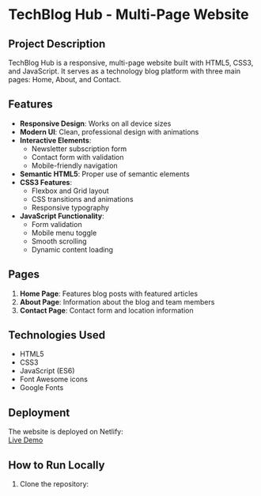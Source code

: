 # TechBlog Hub - Multi-Page Website

## Project Description
TechBlog Hub is a responsive, multi-page website built with HTML5, CSS3, and JavaScript. It serves as a technology blog platform with three main pages: Home, About, and Contact.

## Features
- **Responsive Design**: Works on all device sizes
- **Modern UI**: Clean, professional design with animations
- **Interactive Elements**: 
  - Newsletter subscription form
  - Contact form with validation
  - Mobile-friendly navigation
- **Semantic HTML5**: Proper use of semantic elements
- **CSS3 Features**: 
  - Flexbox and Grid layout
  - CSS transitions and animations
  - Responsive typography
- **JavaScript Functionality**:
  - Form validation
  - Mobile menu toggle
  - Smooth scrolling
  - Dynamic content loading

## Pages
1. **Home Page**: Features blog posts with featured articles
2. **About Page**: Information about the blog and team members
3. **Contact Page**: Contact form and location information

## Technologies Used
- HTML5
- CSS3
- JavaScript (ES6)
- Font Awesome icons
- Google Fonts

## Deployment
The website is deployed on Netlify:  
[Live Demo](https://techbloghub.netlify.app)

## How to Run Locally
1. Clone the repository:
   ```bash git clone https://github.com/Techgenius001/TechBlog_Hub_Website.git

